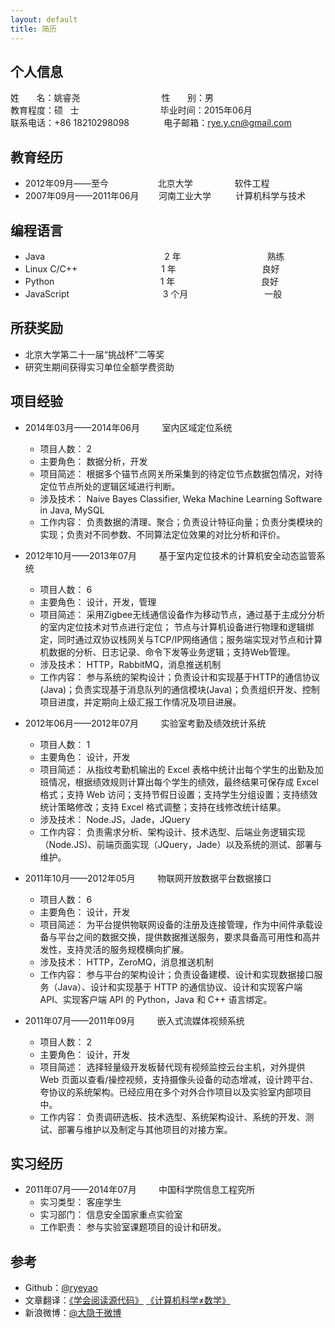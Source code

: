 ```yaml
---
layout: default
title: 简历
---
```



## 个人信息  
姓&nbsp;&nbsp;&nbsp;&nbsp;&nbsp;&nbsp;&nbsp;名：姚睿尧&nbsp;&nbsp;&nbsp;&nbsp;&nbsp;&nbsp;&nbsp;&nbsp;&nbsp;&nbsp;&nbsp;&nbsp;&nbsp;&nbsp;&nbsp;&nbsp;&nbsp;&nbsp;&nbsp;&nbsp;&nbsp;&nbsp;&nbsp;&nbsp;&nbsp;&nbsp;&nbsp;&nbsp;&nbsp;&nbsp;&nbsp;&nbsp;&nbsp;性&nbsp;&nbsp;&nbsp;&nbsp;&nbsp;&nbsp;&nbsp;别：男  
教育程度：硕&nbsp;&nbsp;&nbsp;士&nbsp;&nbsp;&nbsp;&nbsp;&nbsp;&nbsp;&nbsp;&nbsp;&nbsp;&nbsp;&nbsp;&nbsp;&nbsp;&nbsp;&nbsp;&nbsp;&nbsp;&nbsp;&nbsp;&nbsp;&nbsp;&nbsp;&nbsp;&nbsp;&nbsp;&nbsp;&nbsp;&nbsp;&nbsp;&nbsp;&nbsp;&nbsp;&nbsp;毕业时间：2015年06月  
联系电话：+86 18210298098 &nbsp;&nbsp;&nbsp;&nbsp;&nbsp;&nbsp;&nbsp;&nbsp;&nbsp;&nbsp;&nbsp;&nbsp;&nbsp;电子邮箱：rye.y.cn@gmail.com  

## 教育经历  
* 2012年09月——至今&nbsp;&nbsp;&nbsp;&nbsp;&nbsp;&nbsp;&nbsp;&nbsp;&nbsp;&nbsp;&nbsp;&nbsp;&nbsp;&nbsp;&nbsp;&nbsp;&nbsp;&nbsp;&nbsp;&nbsp;北京大学&nbsp;&nbsp;&nbsp;&nbsp;&nbsp;&nbsp;&nbsp;&nbsp;&nbsp;&nbsp;&nbsp;&nbsp;&nbsp;&nbsp;&nbsp;&nbsp;&nbsp;软件工程
* 2007年09月——2011年06月&nbsp;&nbsp;&nbsp;&nbsp;&nbsp;&nbsp;&nbsp;&nbsp;河南工业大学&nbsp;&nbsp;&nbsp;&nbsp;&nbsp;&nbsp;&nbsp;&nbsp;&nbsp;&nbsp;计算机科学与技术  

## 编程语言  
* Java &nbsp;&nbsp;&nbsp;&nbsp;&nbsp;&nbsp;&nbsp;&nbsp;&nbsp;&nbsp;&nbsp;&nbsp;&nbsp;&nbsp;&nbsp;&nbsp;&nbsp;&nbsp;&nbsp;&nbsp;&nbsp;&nbsp;&nbsp;&nbsp;&nbsp;&nbsp;&nbsp;&nbsp;&nbsp;&nbsp;&nbsp;&nbsp;&nbsp;&nbsp;&nbsp;&nbsp;&nbsp;&nbsp;&nbsp;&nbsp;&nbsp;&nbsp;&nbsp;&ensp;&ensp;&nbsp;2 年&nbsp;&nbsp;&nbsp;&nbsp;&nbsp;&nbsp;&nbsp;&nbsp;&nbsp;&nbsp;&nbsp;&nbsp;&nbsp;&nbsp;&nbsp;&nbsp;&nbsp;&nbsp;&nbsp;&nbsp;&nbsp;&nbsp;&nbsp;&nbsp;&nbsp;&nbsp;&nbsp;&nbsp;&nbsp;&nbsp;&nbsp;&nbsp;&nbsp;&nbsp;&nbsp;熟练
* Linux C/C++&nbsp;&nbsp;&nbsp;&nbsp;&nbsp;&nbsp;&nbsp;&nbsp;&nbsp;&nbsp;&nbsp;&nbsp;&nbsp;&nbsp;&nbsp;&nbsp;&nbsp;&nbsp;&nbsp;&nbsp;&nbsp;&nbsp;&nbsp;&nbsp;&nbsp;&nbsp;&nbsp;&nbsp;&nbsp;&nbsp;&nbsp;&nbsp;&nbsp; 1 年&nbsp;&nbsp;&nbsp;&nbsp;&nbsp;&nbsp;&nbsp;&nbsp;&nbsp;&nbsp;&nbsp;&nbsp;&nbsp;&nbsp;&nbsp;&nbsp;&nbsp;&nbsp;&nbsp;&nbsp;&nbsp;&nbsp;&nbsp;&nbsp;&nbsp;&nbsp;&nbsp;&nbsp;&nbsp;&nbsp;&nbsp;&nbsp;&nbsp;&nbsp;&nbsp;良好
* Python&nbsp;&nbsp;&nbsp;&nbsp;&nbsp;&nbsp;&nbsp;&nbsp;&nbsp;&nbsp;&nbsp;&nbsp;&nbsp;&nbsp;&nbsp;&nbsp;&nbsp;&nbsp;&nbsp;&nbsp;&nbsp;&nbsp;&nbsp;&nbsp;&nbsp;&nbsp;&nbsp;&nbsp;&nbsp;&nbsp;&nbsp;&nbsp;&nbsp;&nbsp;&nbsp;&nbsp;&nbsp;&nbsp;&nbsp;&nbsp;&nbsp;&nbsp;&nbsp;1 年&nbsp;&nbsp;&nbsp;&nbsp;&nbsp;&nbsp;&nbsp;&nbsp;&nbsp;&nbsp;&nbsp;&nbsp;&nbsp;&nbsp;&nbsp;&nbsp;&nbsp;&nbsp;&nbsp;&nbsp;&nbsp;&nbsp;&nbsp;&nbsp;&nbsp;&nbsp;&nbsp;&nbsp;&nbsp;&nbsp;&nbsp;&nbsp;&nbsp;&nbsp;&nbsp;良好
* JavaScript&nbsp;&nbsp;&nbsp;&nbsp;&nbsp;&nbsp;&nbsp;&nbsp;&nbsp;&nbsp;&nbsp;&nbsp;&nbsp;&nbsp;&nbsp;&nbsp;&nbsp;&nbsp;&nbsp;&nbsp;&nbsp;&nbsp;&nbsp;&nbsp;&nbsp;&nbsp;&nbsp;&nbsp;&nbsp;&nbsp;&nbsp;&nbsp;&nbsp;&nbsp;&nbsp;&nbsp;&nbsp;&nbsp;3 个月&nbsp;&nbsp;&nbsp;&nbsp;&nbsp;&nbsp;&nbsp;&nbsp;&nbsp;&nbsp;&nbsp;&nbsp;&nbsp;&nbsp;&nbsp;&nbsp;&nbsp;&nbsp;&nbsp;&nbsp;&nbsp;&nbsp;&nbsp;&nbsp;&nbsp;&nbsp;&nbsp;&nbsp;&nbsp;&nbsp;&nbsp;一般

## 所获奖励

* 北京大学第二十一届“挑战杯”二等奖
* 研究生期间获得实习单位全额学费资助

## 项目经验
* 2014年03月——2014年06月 &nbsp;&nbsp;&nbsp;&nbsp;&nbsp;&nbsp;&nbsp;&nbsp;室内区域定位系统
	* 项目人数：	2
	* 主要角色：	数据分析，开发  
	* 项目简述：	根据多个锚节点网关所采集到的待定位节点数据包情况，对待定位节点所处的逻辑区域进行判断。
	* 涉及技术：	Naive Bayes Classifier, Weka Machine Learning Software in Java, MySQL
	* 工作内容：	负责数据的清理、聚合；负责设计特征向量；负责分类模块的实现；负责对不同参数、不同算法定位效果的对比分析和评价。

* 2012年10月——2013年07月 &nbsp;&nbsp;&nbsp;&nbsp;&nbsp;&nbsp;&nbsp;&nbsp;基于室内定位技术的计算机安全动态监管系统
	* 项目人数：	6
	* 主要角色：	设计，开发，管理
	* 项目简述：	采用Zigbee无线通信设备作为移动节点，通过基于主成分分析的室内定位技术对节点进行定位；
节点与计算机设备进行物理和逻辑绑定，同时通过双协议栈网关与TCP/IP网络通信；服务端实现对节点和计算机数据的分析、日志记录、命令下发等业务逻辑；支持Web管理。
	* 涉及技术：	HTTP，RabbitMQ，消息推送机制
	* 工作内容：	参与系统的架构设计；负责设计和实现基于HTTP的通信协议(Java)；负责实现基于消息队列的通信模块(Java)；负责组织开发、控制项目进度，并定期向上级汇报工作情况及项目进展。
	
	
* 2012年06月——2012年07月 &nbsp;&nbsp;&nbsp;&nbsp;&nbsp;&nbsp;&nbsp;&nbsp;实验室考勤及绩效统计系统  
	* 项目人数：	1
	* 主要角色：	设计，开发  
	* 项目简述：	从指纹考勤机输出的 Excel 表格中统计出每个学生的出勤及加班情况，根据绩效规则计算出每个学生的绩效，最终结果可保存成 Excel 格式；支持 Web 访问；支持节假日设置；支持学生分组设置；支持绩效统计策略修改；支持 Excel 格式调整；支持在线修改统计结果。
	* 涉及技术：	Node.JS，Jade，JQuery  
	* 工作内容：	负责需求分析、架构设计、技术选型、后端业务逻辑实现（Node.JS)、前端页面实现（JQuery，Jade）以及系统的测试、部署与维护。  

* 2011年10月——2012年05月 &nbsp;&nbsp;&nbsp;&nbsp;&nbsp;&nbsp;&nbsp;&nbsp;物联网开放数据平台数据接口  
	* 项目人数：	6
	* 主要角色：	设计，开发  
	* 项目简述：	为平台提供物联网设备的注册及连接管理，作为中间件承载设备与平台之间的数据交换，提供数据推送服务，要求具备高可用性和高并发性，支持灵活的服务规模横向扩展。  
	* 涉及技术：	HTTP，ZeroMQ，消息推送机制
	* 工作内容：	参与平台的架构设计；负责设备建模、设计和实现数据接口服务（Java）、设计和实现基于 HTTP 的通信协议、设计和实现客户端 API、实现客户端 API 的 Python，Java 和 C++ 语言绑定。  

* 2011年07月——2011年09月 &nbsp;&nbsp;&nbsp;&nbsp;&nbsp;&nbsp;&nbsp;&nbsp;嵌入式流媒体视频系统  
	* 项目人数：	2
	* 主要角色：	设计，开发  
	* 项目简述：	选择轻量级开发板替代现有视频监控云台主机，对外提供 Web 页面以查看/操控视频，支持摄像头设备的动态增减，设计跨平台、夸协议的系统架构。已经应用在多个对外合作项目以及实验室内部项目中。  
	* 工作内容：	负责调研选板、技术选型、系统架构设计、系统的开发、测试、部署与维护以及制定与其他项目的对接方案。  

## 实习经历
* 2011年07月——2014年07月 &nbsp;&nbsp;&nbsp;&nbsp;&nbsp;&nbsp;&nbsp;&nbsp;中国科学院信息工程究所  
	* 实习类型：	客座学生
	* 实习部门：	信息安全国家重点实验室
	* 工作职责：	参与实验室课题项目的设计和研发。  

## 参考
* Github：[@ryeyao](https://github.com/ryeyao)
* 文章翻译：[《学会阅读源代码》](http://blog.jobbole.com/17731/) [《计算机科学≠数学》](http://blog.jobbole.com/19227/)
* 新浪微博：[@大隐于微博](http://weibo.com/u/2122567581)
